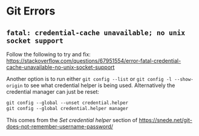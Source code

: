 # Git Errors

## `fatal: credential-cache unavailable; no unix socket support`
Follow the following to try and fix:
https://stackoverflow.com/questions/67951554/error-fatal-credential-cache-unavailable-no-unix-socket-support

Another option is to run either `git config --list` or `git config -l --show-origin` to see what credential helper is being used.
Alternatively the credential manager can just be reset:

```ps
git config --global --unset credential.helper
git config --global credential.helper manager
```
This comes from the _Set credential helper_ section of https://snede.net/git-does-not-remember-username-password/
